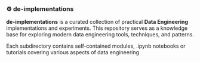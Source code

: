 ### ⚙️ de-implementations

**de-implementations** is a curated collection of practical **Data Engineering** implementations and experiments. This repository serves as a knowledge base for exploring modern data engineering tools, techniques, and patterns.

Each subdirectory contains self-contained modules, .ipynb notebooks or tutorials covering various aspects of data engineering
